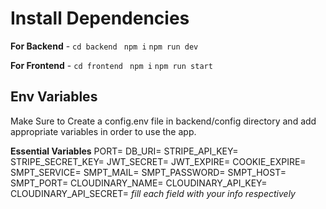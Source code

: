 
# Install Dependencies

**For Backend** -  `cd backend` ` npm i` `npm run dev`

**For Frontend** - `cd frontend` ` npm i` `npm run start`

## Env Variables
Make Sure to Create a config.env file in backend/config directory and add appropriate variables in order to use the app.

**Essential Variables**
PORT=
DB_URI=
STRIPE_API_KEY=
STRIPE_SECRET_KEY=
JWT_SECRET=
JWT_EXPIRE=
COOKIE_EXPIRE=
SMPT_SERVICE= 
SMPT_MAIL=
SMPT_PASSWORD=
SMPT_HOST=
SMPT_PORT=
CLOUDINARY_NAME=
CLOUDINARY_API_KEY=
CLOUDINARY_API_SECRET=
_fill each field with your info respectively_

